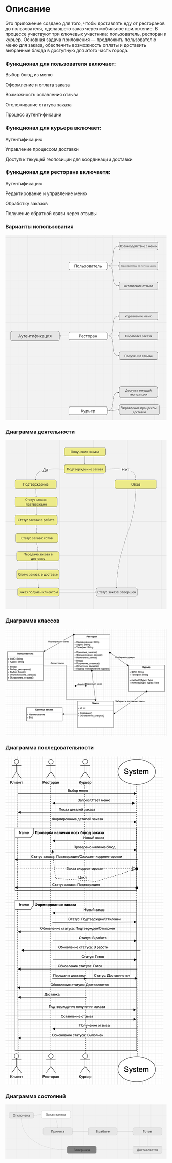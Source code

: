 # Описание
Это приложение создано для того, чтобы доставлять еду от ресторанов до пользователя, сделавшего заказ через мобильное приложение. В процессе участвуют три ключевых участника: пользователь, ресторан и курьер. Основная задача приложения — предложить пользователю меню для заказа, обеспечить возможность оплаты и доставить выбранные блюда в доступную для этого часть города.
### Функционал для пользователя включает:
Выбор блюд из меню

Оформление и оплата заказа

Возможность оставления отзыва

Отслеживание статуса заказа

Процесс аутентификации
### Функционал для курьера включает:
Аутентификацию

Управление процессом доставки

Доступ к текущей геопозиции для координации доставки
### Функционал для ресторана включаетя:
Аутентификацию

Редактирование и управление меню

Обработку заказов

Получение обратной связи через отзывы

### Варианты использования
![Варианты_использования.png](%D0%92%D0%B0%D1%80%D0%B8%D0%B0%D0%BD%D1%82%D1%8B_%D0%B8%D1%81%D0%BF%D0%BE%D0%BB%D1%8C%D0%B7%D0%BE%D0%B2%D0%B0%D0%BD%D0%B8%D1%8F.png)

### Диаграмма деятельности
![Диаграмма_деятельности.png](%D0%94%D0%B8%D0%B0%D0%B3%D1%80%D0%B0%D0%BC%D0%BC%D0%B0_%D0%B4%D0%B5%D1%8F%D1%82%D0%B5%D0%BB%D1%8C%D0%BD%D0%BE%D1%81%D1%82%D0%B8.png)

### Диаграмма классов
![Диаграмма_классов.png](%D0%94%D0%B8%D0%B0%D0%B3%D1%80%D0%B0%D0%BC%D0%BC%D0%B0_%D0%BA%D0%BB%D0%B0%D1%81%D1%81%D0%BE%D0%B2.png)

### Диаграмма последовательности
![Диаграмма_последовательности.png](%D0%94%D0%B8%D0%B0%D0%B3%D1%80%D0%B0%D0%BC%D0%BC%D0%B0_%D0%BF%D0%BE%D1%81%D0%BB%D0%B5%D0%B4%D0%BE%D0%B2%D0%B0%D1%82%D0%B5%D0%BB%D1%8C%D0%BD%D0%BE%D1%81%D1%82%D0%B8.png)

### Диаграмма состояний
![Диаграмма_состояний.png](%D0%94%D0%B8%D0%B0%D0%B3%D1%80%D0%B0%D0%BC%D0%BC%D0%B0_%D1%81%D0%BE%D1%81%D1%82%D0%BE%D1%8F%D0%BD%D0%B8%D0%B9.png)